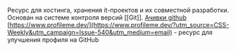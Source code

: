 Ресурс для хостинга, хранения it-проектов и их совместной разработки. Основан на системе контроля версий [[Git]].
[Ачивки github](https://www.youtube.com/watch?v=VLW3Yxgt80I&ab_channel=MiDeev)
[https://www.profileme.dev/](https://www.profileme.dev/?utm_source=CSS-Weekly&utm_campaign=Issue-540&utm_medium=email) - ресурс для улучшения профиля на GitHub
